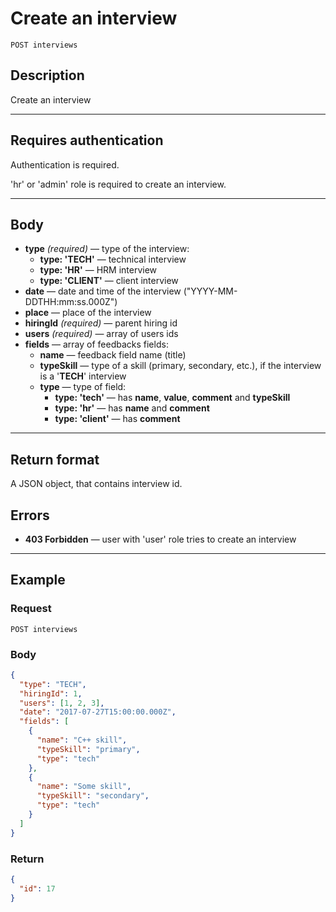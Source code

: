 # Create an interview

``` Text
POST interviews
```

## Description

Create an interview

***

## Requires authentication

Authentication is required.

'hr' or 'admin' role is required to create an interview.

***

## Body

- **type** *(required)* — type of the interview:
  - **type: 'TECH'** — technical interview
  - **type: 'HR'** — HRM interview
  - **type: 'CLIENT'** — client interview
- **date** — date and time of the interview ("YYYY-MM-DDTHH:mm:ss.000Z")
- **place** — place of the interview
- **hiringId** *(required)* — parent hiring id
- **users** *(required)* — array of users ids
- **fields** — array of feedbacks fields:
  - **name** — feedback field name (title)
  - **typeSkill** — type of a skill (primary, secondary, etc.), if the interview is a '**TECH**' interview
  - **type** — type of field:
    - **type: 'tech'** — has **name**, **value**, **comment** and **typeSkill**
    - **type: 'hr'** — has **name** and **comment**
    - **type: 'client'** — has **comment**

***

## Return format

A JSON object, that contains interview id.

## Errors

- **403 Forbidden** — user with 'user' role tries to create an interview

***

## Example

### Request

``` Text
POST interviews
```

### Body

``` JSON
{
  "type": "TECH",
  "hiringId": 1,
  "users": [1, 2, 3],
  "date": "2017-07-27T15:00:00.000Z",
  "fields": [
    {
      "name": "C++ skill",
      "typeSkill": "primary",
      "type": "tech"
    },
    {
      "name": "Some skill",
      "typeSkill": "secondary",
      "type": "tech"
    }
  ]
}
```

### Return

``` JSON
{
  "id": 17
}
```
